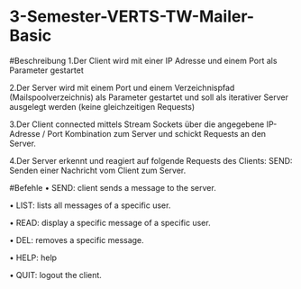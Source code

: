 # 3-Semester-VERTS-TW-Mailer-Basic

#Beschreibung
1.Der Client wird mit einer IP Adresse und einem Port als Parameter gestartet

2.Der Server wird mit einem Port und einem Verzeichnispfad (Mailspoolverzeichnis) als Parameter gestartet und soll als iterativer Server ausgelegt werden (keine gleichzeitigen Requests)

3.Der Client connected mittels Stream Sockets über die angegebene IP-Adresse / Port Kombination zum Server und schickt Requests an den Server.

4.Der Server erkennt und reagiert auf folgende Requests des Clients: SEND: Senden einer Nachricht vom Client zum Server.


#Befehle
• SEND: client sends a message to the server. 

• LIST: lists all messages of a specific user.

• READ: display a specific message of a specific user.

• DEL: removes a specific message.

• HELP: help

• QUIT: logout the client.